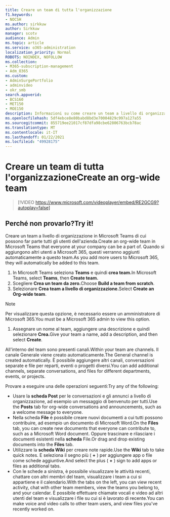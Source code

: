 ```yaml
---
title: Creare un team di tutta l'organizzazione
f1.keywords:
- NOCSH
ms.author: sirkkuw
author: Sirkkuw
manager: scotv
audience: Admin
ms.topic: article
ms.service: o365-administration
localization_priority: Normal
ROBOTS: NOINDEX, NOFOLLOW
ms.collection:
- M365-subscription-management
- Adm_O365
ms.custom:
- AdminSurgePortfolio
- adminvideo
- okr_smb
search.appverid:
- BCS160
- MET150
- MOE150
description: Informazioni su come creare un team a livello di organizzazione in Microsoft Teams.
ms.openlocfilehash: 5df4ebce8e80babd8bd3e70004829c997a127a55
ms.sourcegitcommit: 855719ee21017cf87dfa98cbe62806763bcb78ac
ms.translationtype: MT
ms.contentlocale: it-IT
ms.lasthandoff: 01/22/2021
ms.locfileid: "49928175"
---
```

# <a name="create-an-org-wide-team"></a><span data-ttu-id="751bc-103">Creare un team di tutta l'organizzazione</span><span class="sxs-lookup"><span data-stu-id="751bc-103">Create an org-wide team</span></span>

> [!VIDEO https://www.microsoft.com/videoplayer/embed/RE2GCG9?autoplay=false]

## <a name="try-it"></a><span data-ttu-id="751bc-104">Perché non provarlo?</span><span class="sxs-lookup"><span data-stu-id="751bc-104">Try it!</span></span>

<span data-ttu-id="751bc-105">Creare un team a livello di organizzazione in Microsoft Teams di cui possono far parte tutti gli utenti dell'azienda.</span><span class="sxs-lookup"><span data-stu-id="751bc-105">Create an org-wide team in Microsoft Teams that everyone at your company can be a part of.</span></span> <span data-ttu-id="751bc-106">Quando si aggiungono altri utenti a Microsoft 365, questi verranno aggiunti automaticamente a questo team.</span><span class="sxs-lookup"><span data-stu-id="751bc-106">As you add more users to Microsoft 365, they will automatically be added to this team.</span></span>

1. <span data-ttu-id="751bc-107">In Microsoft Teams seleziona  **Teams** e quindi **crea team.**</span><span class="sxs-lookup"><span data-stu-id="751bc-107">In Microsoft Teams, select  **Teams**, then **Create team.**</span></span>
2. <span data-ttu-id="751bc-108">Scegliere **Crea un team da zero.**</span><span class="sxs-lookup"><span data-stu-id="751bc-108">Choose  **Build a team from scratch**.</span></span>
3. <span data-ttu-id="751bc-109">Selezionare **Crea team a livello di organizzazione.**</span><span class="sxs-lookup"><span data-stu-id="751bc-109">Select  **Create an Org-wide team**.</span></span>

> [!NOTE]
> <span data-ttu-id="751bc-110">Per visualizzare questa opzione, è necessario essere un amministratore di Microsoft 365.</span><span class="sxs-lookup"><span data-stu-id="751bc-110">You must be a Microsoft 365 admin to view this option.</span></span>

1. <span data-ttu-id="751bc-111">Assegnare un nome al team, aggiungere una descrizione e quindi selezionare **Crea.**</span><span class="sxs-lookup"><span data-stu-id="751bc-111">Give your team a name, add a description, and then select  **Create**.</span></span>

<span data-ttu-id="751bc-112">All'interno del team sono presenti canali.</span><span class="sxs-lookup"><span data-stu-id="751bc-112">Within your team are channels.</span></span> <span data-ttu-id="751bc-113">Il canale Generale viene creato automaticamente.</span><span class="sxs-lookup"><span data-stu-id="751bc-113">The General channel is created automatically.</span></span> <span data-ttu-id="751bc-114">È possibile aggiungere altri canali, conversazioni separate e file per reparti, eventi o progetti diversi.</span><span class="sxs-lookup"><span data-stu-id="751bc-114">You can add additional channels, separate conversations, and files for different departments, events, or projects.</span></span>

<span data-ttu-id="751bc-115">Provare a eseguire una delle operazioni seguenti:</span><span class="sxs-lookup"><span data-stu-id="751bc-115">Try any of the following:</span></span>

- <span data-ttu-id="751bc-116">Usare la  **scheda Post** per le conversazioni e gli annunci a livello di organizzazione, ad esempio un messaggio di benvenuto per tutti.</span><span class="sxs-lookup"><span data-stu-id="751bc-116">Use the  **Posts** tab for org-wide conversations and announcements, such as a welcome message to everyone.</span></span>
- <span data-ttu-id="751bc-117">Nella scheda  **File** è possibile creare nuovi documenti a cui tutti possono contribuire, ad esempio un documento di Microsoft Word.</span><span class="sxs-lookup"><span data-stu-id="751bc-117">On the  **Files** tab, you can create new documents that everyone can contribute to, such as a Microsoft Word document.</span></span> <span data-ttu-id="751bc-118">Oppure trascinare e rilasciare i documenti esistenti nella  **scheda** File.</span><span class="sxs-lookup"><span data-stu-id="751bc-118">Or drag and drop existing documents into the  **Files** tab.</span></span>
- <span data-ttu-id="751bc-119">Utilizzare la  **scheda Wiki** per creare note rapide.</span><span class="sxs-lookup"><span data-stu-id="751bc-119">Use the  **Wiki** tab to take quick notes.</span></span> <span data-ttu-id="751bc-120">E seleziona il segno più ( **+** ) per aggiungere app o file come schede aggiuntive.</span><span class="sxs-lookup"><span data-stu-id="751bc-120">And select the plus ( **+** ) sign to add apps or files as additional tabs.</span></span>
- <span data-ttu-id="751bc-121">Con le schede a sinistra, è possibile visualizzare le attività recenti, chattare con altri membri del team, visualizzare i team a cui si appartiene e il calendario.</span><span class="sxs-lookup"><span data-stu-id="751bc-121">With the tabs on the left, you can view recent activity, chat with other team members, view the teams you belong to, and your calendar.</span></span> <span data-ttu-id="751bc-122">È possibile effettuare chiamate vocali e video ad altri utenti del team e visualizzare i file su cui si è lavorato di recente.</span><span class="sxs-lookup"><span data-stu-id="751bc-122">You can make voice and video calls to other team users, and view files you've recently worked on.</span></span>